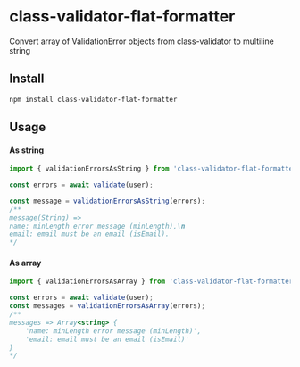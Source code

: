 # class-validator-flat-formatter

Convert array of ValidationError objects from class-validator to multiline string

## Install

```sh
npm install class-validator-flat-formatter
```

## Usage

#### As string

```ts
import { validationErrorsAsString } from 'class-validator-flat-formatter';

const errors = await validate(user);

const message = validationErrorsAsString(errors);
/** 
message(String) =>
name: minLength error message (minLength),\n
email: email must be an email (isEmail).
*/
```

#### As array

```ts
import { validationErrorsAsArray } from 'class-validator-flat-formatter';

const errors = await validate(user);
const messages = validationErrorsAsArray(errors);
/** 
messages => Array<string> {
    'name: minLength error message (minLength)',
    'email: email must be an email (isEmail)'
}
*/
```
